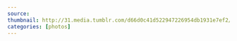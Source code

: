 ```yaml
---
source: 
thumbnail: http://31.media.tumblr.com/d66d0c41d522947226954db1931e7ef2/tumblr_n9pdj1id6j1s1be7ao1_1280.jpg
categories: [photos]
---
```


